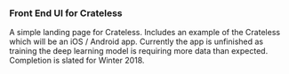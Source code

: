### Front End UI for Crateless
A simple landing page for Crateless.
Includes an example of the Crateless which will be an iOS / Android app.
Currently the app is unfinished as training the deep learning model is requiring more data than expected. 
Completion is slated for Winter 2018.
